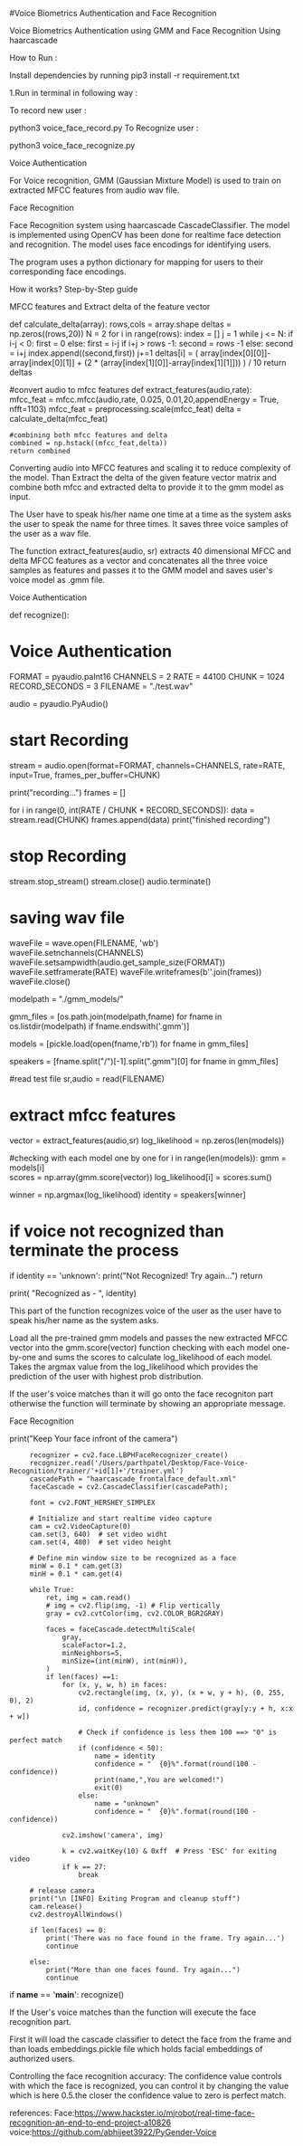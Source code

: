 #Voice Biometrics Authentication and Face Recognition

Voice Biometrics Authentication using GMM and Face Recognition Using haarcascade

How to Run :

Install dependencies by running pip3 install -r requirement.txt

1.Run in terminal in following way :

To record new user :

  python3 voice_face_record.py
To Recognize user :

  python3 voice_face_recognize.py

Voice Authentication

For Voice recognition, GMM (Gaussian Mixture Model) is used to train on extracted MFCC features from audio wav file.


Face Recognition

Face Recognition system using haarcascade CascadeClassifier. The model is implemented using  OpenCV has been done for realtime face detection and recognition.
The model uses face encodings for identifying users.

The program uses a python dictionary for mapping for users to their corresponding face encodings.


How it works? Step-by-Step guide


MFCC features and Extract delta of the feature vector

def calculate_delta(array):
    rows,cols = array.shape
    deltas = np.zeros((rows,20))
    N = 2
    for i in range(rows):
        index = []
        j = 1
        while j <= N:
            if i-j < 0:
                first = 0
            else:
                first = i-j
            if i+j > rows -1:
                second = rows -1
            else:
                second = i+j
            index.append((second,first))
            j+=1
        deltas[i] = ( array[index[0][0]]-array[index[0][1]] + (2 * (array[index[1][0]]-array[index[1][1]])) ) / 10
    return deltas

#convert audio to mfcc features
def extract_features(audio,rate):    
    mfcc_feat = mfcc.mfcc(audio,rate, 0.025, 0.01,20,appendEnergy = True, nfft=1103)
    mfcc_feat = preprocessing.scale(mfcc_feat)
    delta = calculate_delta(mfcc_feat)

    #combining both mfcc features and delta
    combined = np.hstack((mfcc_feat,delta))
    return combined

Converting audio into MFCC features and scaling it to reduce complexity of the model. Than Extract the delta of the given feature vector matrix and combine both mfcc and extracted delta to provide it to the gmm model as input.


The User have to speak his/her name one time at a time as the system asks the user to speak the name for three times. It saves three voice samples of the user as a wav file.

The function extract_features(audio, sr) extracts 40 dimensional MFCC and delta MFCC features as a vector and concatenates all the three voice samples as features and passes it to the GMM model and saves user's voice model as .gmm file.

Voice Authentication

def recognize():
   # Voice Authentication
   FORMAT = pyaudio.paInt16
   CHANNELS = 2
   RATE = 44100
   CHUNK = 1024
   RECORD_SECONDS = 3
   FILENAME = "./test.wav"

   audio = pyaudio.PyAudio()

   # start Recording
   stream = audio.open(format=FORMAT, channels=CHANNELS,
                   rate=RATE, input=True,
                   frames_per_buffer=CHUNK)

   print("recording...")
   frames = []

   for i in range(0, int(RATE / CHUNK * RECORD_SECONDS)):
       data = stream.read(CHUNK)
       frames.append(data)
   print("finished recording")


   # stop Recording
   stream.stop_stream()
   stream.close()
   audio.terminate()

   # saving wav file
   waveFile = wave.open(FILENAME, 'wb')
   waveFile.setnchannels(CHANNELS)
   waveFile.setsampwidth(audio.get_sample_size(FORMAT))
   waveFile.setframerate(RATE)
   waveFile.writeframes(b''.join(frames))
   waveFile.close()

   modelpath = "./gmm_models/"

   gmm_files = [os.path.join(modelpath,fname) for fname in
               os.listdir(modelpath) if fname.endswith('.gmm')]

   models    = [pickle.load(open(fname,'rb')) for fname in gmm_files]

   speakers   = [fname.split("/")[-1].split(".gmm")[0] for fname
               in gmm_files]

   #read test file
   sr,audio = read(FILENAME)

   # extract mfcc features
   vector = extract_features(audio,sr)
   log_likelihood = np.zeros(len(models))

   #checking with each model one by one
   for i in range(len(models)):
       gmm = models[i]         
       scores = np.array(gmm.score(vector))
       log_likelihood[i] = scores.sum()

   winner = np.argmax(log_likelihood)
   identity = speakers[winner]

   # if voice not recognized than terminate the process
   if identity == 'unknown':
           print("Not Recognized! Try again...")
           return

   print( "Recognized as - ", identity)

This part of the function recognizes voice of the user as the user have to speak his/her name as the system asks.


Load all the pre-trained gmm models and passes the new extracted MFCC vector into the gmm.score(vector) function checking with each model one-by-one and sums the scores to calculate log_likelihood of each model. Takes the argmax value from the log_likelihood which provides the prediction of the user with highest prob distribution.

If the user's voice matches than it will go onto the face recogniton part otherwise the function will terminate by showing an appropriate message.

Face Recognition

print("Keep Your face infront of the camera")

         recognizer = cv2.face.LBPHFaceRecognizer_create()
         recognizer.read('/Users/parthpatel/Desktop/Face-Voice-Recognition/trainer/'+id[1]+'/trainer.yml')
         cascadePath = "haarcascade_frontalface_default.xml"
         faceCascade = cv2.CascadeClassifier(cascadePath);

         font = cv2.FONT_HERSHEY_SIMPLEX

         # Initialize and start realtime video capture
         cam = cv2.VideoCapture(0)
         cam.set(3, 640)  # set video widht
         cam.set(4, 480)  # set video height

         # Define min window size to be recognized as a face
         minW = 0.1 * cam.get(3)
         minH = 0.1 * cam.get(4)

         while True:
             ret, img = cam.read()
             # img = cv2.flip(img, -1) # Flip vertically
             gray = cv2.cvtColor(img, cv2.COLOR_BGR2GRAY)

             faces = faceCascade.detectMultiScale(
                 gray,
                 scaleFactor=1.2,
                 minNeighbors=5,
                 minSize=(int(minW), int(minH)),
             )
             if len(faces) ==1:
                 for (x, y, w, h) in faces:
                     cv2.rectangle(img, (x, y), (x + w, y + h), (0, 255, 0), 2)
                     id, confidence = recognizer.predict(gray[y:y + h, x:x + w])

                     # Check if confidence is less them 100 ==> "0" is perfect match
                     if (confidence < 50):
                         name = identity
                         confidence = "  {0}%".format(round(100 - confidence))
                         print(name,",You are welcomed!")
                         exit(0)
                     else:
                         name = "unknown"
                         confidence = "  {0}%".format(round(100 - confidence))

                 cv2.imshow('camera', img)

                 k = cv2.waitKey(10) & 0xff  # Press 'ESC' for exiting video
                 if k == 27:
                     break

         # release camera
         print("\n [INFO] Exiting Program and cleanup stuff")
         cam.release()
         cv2.destroyAllWindows()

         if len(faces) == 0:
             print('There was no face found in the frame. Try again...')
             continue

         else:
             print("More than one faces found. Try again...")
             continue

if __name__ == '__main__':
   recognize()

If the User's voice matches than the function will execute the face recognition part.

First it will load the cascade classifier to detect the face from the frame and than loads embeddings.pickle file which holds facial embeddings of authorized users.


Controlling the face recognition accuracy: The confidence value controls  with which the face is recognized, you can control it by changing the value which is here 0.5.the closer the confidence value to zero is perfect match.

references: Face:https://www.hackster.io/mjrobot/real-time-face-recognition-an-end-to-end-project-a10826
            voice:https://github.com/abhijeet3922/PyGender-Voice

